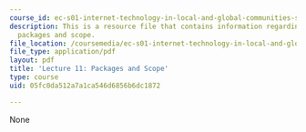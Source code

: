 ```yaml
---
course_id: ec-s01-internet-technology-in-local-and-global-communities-spring-2005-summer-2005
description: This is a resource file that contains information regarding lecture 11
  packages and scope.
file_location: /coursemedia/ec-s01-internet-technology-in-local-and-global-communities-spring-2005-summer-2005/05fc0da512a7a1ca546d6856b6dc1872_MITEC_S01S05_l11_scope.pdf
file_type: application/pdf
layout: pdf
title: 'Lecture 11: Packages and Scope'
type: course
uid: 05fc0da512a7a1ca546d6856b6dc1872

---
```

None